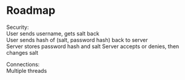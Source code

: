 # Roadmap

Security:  
User sends username, gets salt back  
User sends hash of (salt, password hash) back to server  
Server stores password hash and salt
Server accepts or denies, then changes salt

Connections:  
Multiple threads

